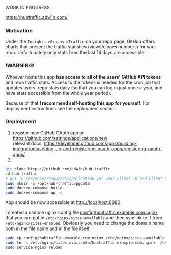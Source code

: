 WORK IN PROGRESS

<https://hubtraffic.adw1n.com/>

### Motivation
Under the `Insights->Graphs->Traffic` on your repo page, GitHub offers charts that present the traffic statistics (views/clones numbers) for your repo. Unfortunately only stats from the last 14 days are accessible. 

### !WARNING!  
Whoever hosts this app **has access to all of the users' GitHub API tokens** and repo traffic stats. Access to the tokens is needed for the cron job that updates users' repo stats daily (so that you can log in just once a year, and have stats accessible from the whole year period).

Because of that **I recommend self-hosting this app for yourself**. For deployment instructions see the deployment section.

### Deployment
1. register new GitHub OAuth app on <https://github.com/settings/applications/new>  
relevant docs: <https://developer.github.com/apps/building-integrations/setting-up-and-registering-oauth-apps/registering-oauth-apps/>
2.
```bash
git clone https://github.com/adw1n/hub-traffic
cd hub-traffic
# put in src/main/resources/application.yml your Client ID and Client Secret obtained during step 1)
sudo mkdir -p /opt/hub-traffic/pgdata
sudo docker-compose build .
sudo docker-compose up -d
```
App should be now accessible at <http://localhost:8080>.

I created a sample nginx config file [config/hubtraffic.example.com.nginx](config/hubtraffic.example.com.nginx) that you can put in `/etc/nginx/sites-available` and then symlink to if from `/etc/nginx/sites-enabled`. Obviously you need to change the domain name both in the file name and in the file itself.
```bash
sudo cp config/hubtraffic.example.com.nginx /etc/nginx/sites-available
sudo ln -s /etc/nginx/sites-available/hubtraffic.example.com.nginx  /etc/nginx/sites-enabled/hubtraffic.example.com
sudo service nginx reload
```
